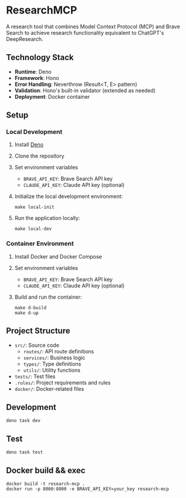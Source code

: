 # ResearchMCP

A research tool that combines Model Context Protocol (MCP) and Brave Search to achieve research
functionality equivalent to ChatGPT's DeepResearch.

## Technology Stack

- **Runtime**: Deno
- **Framework**: Hono
- **Error Handling**: Neverthrow (Result<T, E> pattern)
- **Validation**: Hono's built-in validator (extended as needed)
- **Deployment**: Docker container

## Setup

### Local Development

1. Install [Deno](https://deno.land/)
2. Clone the repository
3. Set environment variables
   - `BRAVE_API_KEY`: Brave Search API key
   - `CLAUDE_API_KEY`: Claude API key (optional)
4. Initialize the local development environment:

   ```
   make local-init
   ```

5. Run the application locally:

   ```
   make local-dev
   ```

### Container Environment

1. Install Docker and Docker Compose
2. Set environment variables
   - `BRAVE_API_KEY`: Brave Search API key
   - `CLAUDE_API_KEY`: Claude API key (optional)
3. Build and run the container:

   ```
   make d-build
   make d-up
   ```

## Project Structure

- `src/`: Source code
  - `routes/`: API route definitions
  - `services/`: Business logic
  - `types/`: Type definitions
  - `utils/`: Utility functions
- `tests/`: Test files
- `.rules/`: Project requirements and rules
- `docker/`: Docker-related files

## Development

```
deno task dev
```

## Test

```
deno task test
```

## Docker build && exec

```
docker build -t research-mcp .
docker run -p 8000:8000 -e BRAVE_API_KEY=your_key research-mcp
```
